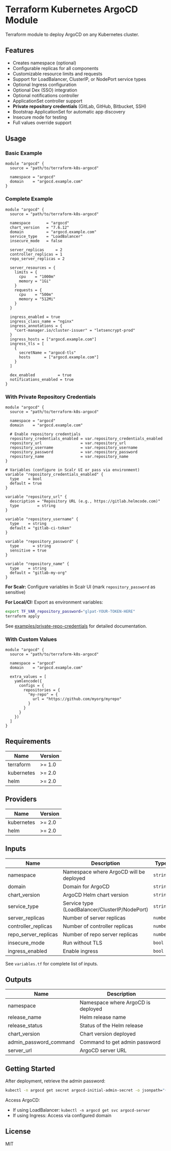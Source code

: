 # Terraform Kubernetes ArgoCD Module

Terraform module to deploy ArgoCD on any Kubernetes cluster.

## Features

- Creates namespace (optional)
- Configurable replicas for all components
- Customizable resource limits and requests
- Support for LoadBalancer, ClusterIP, or NodePort service types
- Optional Ingress configuration
- Optional Dex (SSO) integration
- Optional notifications controller
- ApplicationSet controller support
- **Private repository credentials** (GitLab, GitHub, Bitbucket, SSH)
- Bootstrap ApplicationSet for automatic app discovery
- Insecure mode for testing
- Full values override support

## Usage

### Basic Example

```hcl
module "argocd" {
  source = "path/to/terraform-k8s-argocd"

  namespace = "argocd"
  domain    = "argocd.example.com"
}
```

### Complete Example

```hcl
module "argocd" {
  source = "path/to/terraform-k8s-argocd"

  namespace       = "argocd"
  chart_version   = "7.6.12"
  domain          = "argocd.example.com"
  service_type    = "LoadBalancer"
  insecure_mode   = false

  server_replicas     = 2
  controller_replicas = 1
  repo_server_replicas = 2

  server_resources = {
    limits = {
      cpu    = "1000m"
      memory = "1Gi"
    }
    requests = {
      cpu    = "500m"
      memory = "512Mi"
    }
  }

  ingress_enabled = true
  ingress_class_name = "nginx"
  ingress_annotations = {
    "cert-manager.io/cluster-issuer" = "letsencrypt-prod"
  }
  ingress_hosts = ["argocd.example.com"]
  ingress_tls = [
    {
      secretName = "argocd-tls"
      hosts      = ["argocd.example.com"]
    }
  ]

  dex_enabled          = true
  notifications_enabled = true
}
```

### With Private Repository Credentials

```hcl
module "argocd" {
  source = "path/to/terraform-k8s-argocd"

  namespace = "argocd"
  domain    = "argocd.example.com"

  # Enable repository credentials
  repository_credentials_enabled = var.repository_credentials_enabled
  repository_url                 = var.repository_url
  repository_username            = var.repository_username
  repository_password            = var.repository_password
  repository_name                = var.repository_name
}

# Variables (configure in Scalr UI or pass via environment)
variable "repository_credentials_enabled" {
  type    = bool
  default = true
}

variable "repository_url" {
  description = "Repository URL (e.g., https://gitlab.helmcode.com)"
  type        = string
}

variable "repository_username" {
  type    = string
  default = "gitlab-ci-token"
}

variable "repository_password" {
  type      = string
  sensitive = true
}

variable "repository_name" {
  type    = string
  default = "gitlab-my-org"
}
```

**For Scalr:** Configure variables in Scalr UI (mark `repository_password` as sensitive)

**For Local/CI:** Export as environment variables:
```bash
export TF_VAR_repository_password="glpat-YOUR-TOKEN-HERE"
terraform apply
```

See [examples/private-repo-credentials](./examples/private-repo-credentials) for detailed documentation.

### With Custom Values

```hcl
module "argocd" {
  source = "path/to/terraform-k8s-argocd"

  namespace = "argocd"
  domain    = "argocd.example.com"

  extra_values = [
    yamlencode({
      configs = {
        repositories = {
          "my-repo" = {
            url = "https://github.com/myorg/myrepo"
          }
        }
      }
    })
  ]
}
```

## Requirements

| Name | Version |
|------|---------|
| terraform | >= 1.0 |
| kubernetes | >= 2.0 |
| helm | >= 2.0 |

## Providers

| Name | Version |
|------|---------|
| kubernetes | >= 2.0 |
| helm | >= 2.0 |

## Inputs

| Name | Description | Type | Default | Required |
|------|-------------|------|---------|:--------:|
| namespace | Namespace where ArgoCD will be deployed | `string` | `"argocd"` | no |
| domain | Domain for ArgoCD | `string` | n/a | yes |
| chart_version | ArgoCD Helm chart version | `string` | `"7.6.12"` | no |
| service_type | Service type (LoadBalancer/ClusterIP/NodePort) | `string` | `"LoadBalancer"` | no |
| server_replicas | Number of server replicas | `number` | `2` | no |
| controller_replicas | Number of controller replicas | `number` | `1` | no |
| repo_server_replicas | Number of repo server replicas | `number` | `2` | no |
| insecure_mode | Run without TLS | `bool` | `true` | no |
| ingress_enabled | Enable ingress | `bool` | `false` | no |

See `variables.tf` for complete list of inputs.

## Outputs

| Name | Description |
|------|-------------|
| namespace | Namespace where ArgoCD is deployed |
| release_name | Helm release name |
| release_status | Status of the Helm release |
| chart_version | Chart version deployed |
| admin_password_command | Command to get admin password |
| server_url | ArgoCD server URL |

## Getting Started

After deployment, retrieve the admin password:

```bash
kubectl -n argocd get secret argocd-initial-admin-secret -o jsonpath="{.data.password}" | base64 -d
```

Access ArgoCD:
- If using LoadBalancer: `kubectl -n argocd get svc argocd-server`
- If using Ingress: Access via configured domain

## License

MIT
